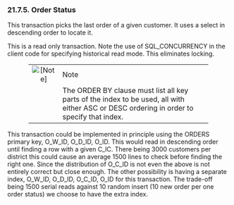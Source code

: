 <div id="status" class="section">

<div class="titlepage">

<div>

<div>

### 21.7.5. Order Status

</div>

</div>

</div>

This transaction picks the last order of a given customer. It uses a
select in descending order to locate it.

This is a read only transaction. Note the use of SQL_CONCURRENCY in the
client code for specifying historical read mode. This eliminates
locking.

<div class="note" style="margin-left: 0.5in; margin-right: 0.5in;">

|                              |                                                                                                                                           |
|:----------------------------:|:------------------------------------------------------------------------------------------------------------------------------------------|
| ![\[Note\]](images/note.png) | Note                                                                                                                                      |
|                              | The ORDER BY clause must list all key parts of the index to be used, all with either ASC or DESC ordering in order to specify that index. |

</div>

This transaction could be implemented in principle using the ORDERS
primary key, O_W_ID, O_D_ID, O_ID. This would read in descending order
until finding a row with a given C_IC. There being 3000 customers per
district this could cause an average 1500 lines to check before finding
the right one. Since the distribution of O_C_ID is not even the above is
not entirely correct but close enough. The other possibility is having a
separate index, O_W_ID, O_D_ID, O_C_ID, O_ID for this transaction. The
trade-off being 1500 serial reads against 10 random insert (10 new order
per one order status) we choose to have the extra index.

</div>
